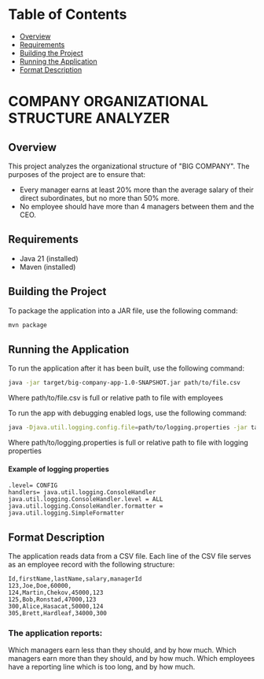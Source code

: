 # Table of Contents
- [Overview](#overview)
- [Requirements](#requirements)
- [Building the Project](#building-the-project)
- [Running the Application](#running-the-application)
- [Format Description](#format-description)

# COMPANY ORGANIZATIONAL STRUCTURE ANALYZER

<a name="overview"></a>
## Overview

This project analyzes the organizational structure of "BIG COMPANY". The purposes of the project are to ensure that:

- Every manager earns at least 20% more than the average salary of their direct subordinates, but no more than 50% more.
- No employee should have more than 4 managers between them and the CEO.

<a name="requirements"></a>
## Requirements

- Java 21 (installed)
- Maven (installed)

<a name="building-the-project"></a>
## Building the Project

To package the application into a JAR file, use the following command:

```bash
mvn package
```

<a name="running-the-application"></a>
## Running the Application

To run the application after it has been built, use the following command:

```bash
java -jar target/big-company-app-1.0-SNAPSHOT.jar path/to/file.csv
```
Where path/to/file.csv is full or relative path to file with employees

To run the app with debugging enabled logs, use the following command:
```bash
java -Djava.util.logging.config.file=path/to/logging.properties -jar target/big-company-app-1.0-SNAPSHOT.jar
```
Where path/to/logging.properties is full or relative path to file with logging properties
#### Example of logging properties
```properties
.level= CONFIG
handlers= java.util.logging.ConsoleHandler
java.util.logging.ConsoleHandler.level = ALL
java.util.logging.ConsoleHandler.formatter = java.util.logging.SimpleFormatter
```

<a name="format-description"></a>
## Format Description

The application reads data from a CSV file. Each line of the CSV file serves as an employee record with the following structure:

```csv
Id,firstName,lastName,salary,managerId
123,Joe,Doe,60000,
124,Martin,Chekov,45000,123
125,Bob,Ronstad,47000,123
300,Alice,Hasacat,50000,124
305,Brett,Hardleaf,34000,300
```

### The application reports:

Which managers earn less than they should, and by how much.
Which managers earn more than they should, and by how much.
Which employees have a reporting line which is too long, and by how much.
